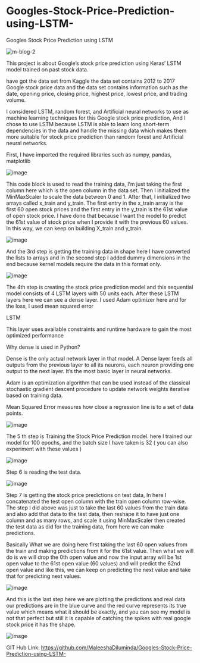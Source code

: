 # Googles-Stock-Price-Prediction-using-LSTM-
Googles Stock Price Prediction using LSTM 

![m-blog-2](https://github.com/MaleeshaDiluminda/Googles-Stock-Price-Prediction-using-LSTM-/assets/61634241/9c79f843-f834-40d8-9d92-f0f29c72080a)

This project is about Google’s stock price prediction using Keras’ LSTM model trained on past stock data.

have got the data set from Kaggle the data set contains 2012 to 2017 Google stock price data and the data set contains information such as the date, opening price, closing price, highest price, lowest price, and trading volume.

I considered LSTM, random forest, and Artificial neural networks to use as machine learning techniques for this Google stock price prediction, And I chose to use LSTM because LSTM is able to learn long short-term dependencies in the data and handle the missing data which makes them more suitable for stock price prediction than random forest and Artificial neural networks.

First, I have imported the required libraries such as numpy, pandas, matplotlib

![image](https://github.com/MaleeshaDiluminda/Googles-Stock-Price-Prediction-using-LSTM-/assets/61634241/28cdff4b-0b00-4e8b-acb5-2d7d30b875a1)


This code block is used to read the training data, I’m just taking the first column here which is the open column in the data set. Then I initialized the MinMaxScaler to scale the data between 0 and 1. After that, I initialized two arrays called x_train and y_train. The first entry in the x_train array is the first 60 open stock prices and the first entry in the y_train is the 61st value of open stock price. I have done that because I want the model to predict the 61st value of stock price when I provide it with the previous 60 values. In this way, we can keep on building X_train and y_train.

![image](https://github.com/MaleeshaDiluminda/Googles-Stock-Price-Prediction-using-LSTM-/assets/61634241/3861917f-20a6-4101-8767-8f7a177e6a68)


And the 3rd step is getting the training data in shape here I have converted the lists to arrays and in the second step I added dummy dimensions in the end because kernel models require the data in this format only.

![image](https://github.com/MaleeshaDiluminda/Googles-Stock-Price-Prediction-using-LSTM-/assets/61634241/dbdb6339-f6fd-4d41-b18d-efcfa0141f0e)


The 4th step is creating the stock price prediction model and this sequential model consists of 4 LSTM layers with 50 units each. After these LSTM layers here we can see a dense layer. I used Adam optimizer here and for the loss, I used mean squared error

LSTM

This layer uses available constraints and runtime hardware to gain the most optimized performance

Why dense is used in Python?

Dense is the only actual network layer in that model. A Dense layer feeds all outputs from the previous layer to all its neurons, each neuron providing one output to the next layer. It’s the most basic layer in neural networks.

Adam is an optimization algorithm that can be used instead of the classical stochastic gradient descent procedure to update network weights iterative based on training data.

Mean Squared Error measures how close a regression line is to a set of data points.

![image](https://github.com/MaleeshaDiluminda/Googles-Stock-Price-Prediction-using-LSTM-/assets/61634241/bc11ab80-8ca9-4b35-ac39-9de401383820)


The 5 th step is Training the Stock Price Prediction model. here I trained our model for 100 epochs, and the batch size I have taken is 32 ( you can also experiment with these values )

![image](https://github.com/MaleeshaDiluminda/Googles-Stock-Price-Prediction-using-LSTM-/assets/61634241/308bb4cb-7492-44cd-9b6a-805b56ae441e)


Step 6 is reading the test data.

![image](https://github.com/MaleeshaDiluminda/Googles-Stock-Price-Prediction-using-LSTM-/assets/61634241/e5dd5e60-c3f2-42a4-9189-d6d9d8829fa1)


Step 7 is getting the stock price predictions on test data, In here I concatenated the test open column with the train open column row-wise. The step I did above was just to take the last 60 values from the train data and also add that data to the test data, then reshape it to have just one column and as many rows, and scale it using MinMaxScaler then created the test data as did for the training data, from here we can make predictions.

Basically What we are doing here first taking the last 60 open values from the train and making predictions from it for the 61st value. Then what we will do is we will drop the 0th open value and now the input array will be 1st open value to the 61st open value (60 values) and will predict the 62nd open value and like this, we can keep on predicting the next value and take that for predicting next values.

![image](https://github.com/MaleeshaDiluminda/Googles-Stock-Price-Prediction-using-LSTM-/assets/61634241/ec5d5c0b-21a1-493e-a121-3fa2eb9d1455)


And this is the last step here we are plotting the predictions and real data our predictions are in the blue curve and the red curve represents its true value which means what it should be exactly, and you can see my model is not that perfect but still it is capable of catching the spikes with real google stock price it has the shape.

![image](https://github.com/MaleeshaDiluminda/Googles-Stock-Price-Prediction-using-LSTM-/assets/61634241/fcff7c86-c133-430e-ab43-efcbd065a506)

GIT Hub Link: https://github.com/MaleeshaDiluminda/Googles-Stock-Price-Prediction-using-LSTM-

